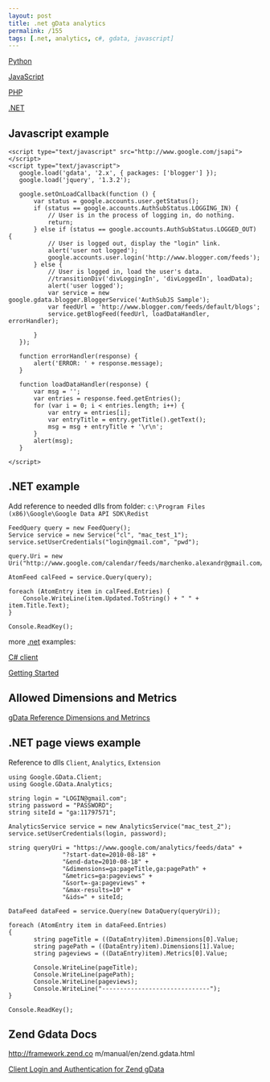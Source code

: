 ```yaml
---
layout: post
title: .net gData analytics
permalink: /155
tags: [.net, analytics, c#, gdata, javascript]
---
```


[Python](http://code.google.com/p/gdata-python-client/)

[JavaScript](http://code.google.com/p/gdata-javascript-client/)

[PHP](http://framework.zend.com/download/gdata)

[.NET](http://code.google.com/p/google-gdata/)

Javascript example
------------------

    <script type="text/javascript" src="http://www.google.com/jsapi"></script>
    <script type="text/javascript">
       google.load('gdata', '2.x', { packages: ['blogger'] });
       google.load('jquery', '1.3.2');

       google.setOnLoadCallback(function () {
           var status = google.accounts.user.getStatus();
           if (status == google.accounts.AuthSubStatus.LOGGING_IN) {
               // User is in the process of logging in, do nothing.
               return;
           } else if (status == google.accounts.AuthSubStatus.LOGGED_OUT) {
               // User is logged out, display the "login" link.
               alert('user not logged');
               google.accounts.user.login('http://www.blogger.com/feeds');
           } else {
               // User is logged in, load the user's data.
               //transitionDiv('divLoggingIn', 'divLoggedIn', loadData);
               alert('user logged');
               var service = new google.gdata.blogger.BloggerService('AuthSubJS Sample');
               var feedUrl = 'http://www.blogger.com/feeds/default/blogs';
               service.getBlogFeed(feedUrl, loadDataHandler, errorHandler);

           }
       });

       function errorHandler(response) {
           alert('ERROR: ' + response.message);
       }

       function loadDataHandler(response) {
           var msg = '';
           var entries = response.feed.getEntries();
           for (var i = 0; i < entries.length; i++) {
               var entry = entries[i];
               var entryTitle = entry.getTitle().getText();
               msg = msg + entryTitle + '\r\n';
           }
           alert(msg);
       }

    </script>

.NET example
------------

Add reference to needed dlls from folder: `c:\Program Files (x86)\Google\Google Data API SDK\Redist`

    FeedQuery query = new FeedQuery();
    Service service = new Service("cl", "mac_test_1");
    service.setUserCredentials("login@gmail.com", "pwd");

    query.Uri = new Uri("http://www.google.com/calendar/feeds/marchenko.alexandr@gmail.com/private/full");

    AtomFeed calFeed = service.Query(query);

    foreach (AtomEntry item in calFeed.Entries) {
        Console.WriteLine(item.Updated.ToString() + " " + item.Title.Text);
    }

    Console.ReadKey();

more [.net](https://docs.google.com/document/d/1SBx8Fdei_Wljx4mNtpiDZLfipYbO76hdL5lDEvH8lgg/edit?hl=ru) examples:

[C# client](http://code.google.com/intl/ru/apis/gdata/client-cs.html)

[Getting Started](http://google-gdata.googlecode.com/svn/docs/folder1/GettingStarted.html)

Allowed Dimensions and Metrics
------------------------------

[gData Reference Dimensions and Metrincs](http://code.google.com/intl/ru/apis/analytics/docs/gdata/gdataReferenceDimensionsMetrics.html)

.NET page views example
-----------------------

Reference to dlls `Client`, `Analytics`, `Extension`

    using Google.GData.Client;
    using Google.GData.Analytics;

    string login = "LOGIN@gmail.com";
    string password = "PASSWORD";
    string siteId = "ga:11797571";

    AnalyticsService service = new AnalyticsService("mac_test_2");
    service.setUserCredentials(login, password);

    string queryUri = "https://www.google.com/analytics/feeds/data" +
                   "?start-date=2010-08-18" +
                   "&end-date=2010-08-18" +
                   "&dimensions=ga:pageTitle,ga:pagePath" +
                   "&metrics=ga:pageviews" +
                   "&sort=-ga:pageviews" +
                   "&max-results=10" +
                   "&ids=" + siteId;

    DataFeed dataFeed = service.Query(new DataQuery(queryUri));

    foreach (AtomEntry item in dataFeed.Entries)
    {
           string pageTitle = ((DataEntry)item).Dimensions[0].Value;
           string pagePath = ((DataEntry)item).Dimensions[1].Value;
           string pageviews = ((DataEntry)item).Metrics[0].Value;

           Console.WriteLine(pageTitle);
           Console.WriteLine(pagePath);
           Console.WriteLine(pageviews);
           Console.WriteLine("------------------------------");
    }

    Console.ReadKey();

Zend Gdata Docs
---------------

http://framework.zend.co m/manual/en/zend.gdata.html

[Client Login and Authentication for Zend gData](http://www.ngoprekweb.com/2006/11/04/clientlogin-authentication-for-zend-gdata/)


